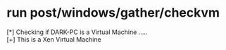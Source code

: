 # run post/windows/gather/checkvm

  
[*] Checking if DARK-PC is a Virtual Machine .....  
[+] This is a Xen Virtual Machine